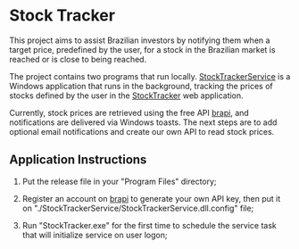 # Stock Tracker
This project aims to assist Brazilian investors by notifying them when a target price, predefined by the user, for a stock in the Brazilian market is reached or is close to being reached.

The project contains two programs that run locally. [StockTrackerService](StockTrackerService) is a Windows application that runs in the background, tracking the prices of stocks defined by the user in the [StockTracker](StockTracker) web application.

Currently, stock prices are retrieved using the free API [brapi](https://brapi.dev), and notifications are delivered via Windows toasts. The next steps are to add optional email notifications and create our own API to read stock prices.

## Application Instructions

1. Put the release file in your "Program Files" directory;

1. Register an account on [brapi](https://brapi.dev) to generate your own API key, then put it on "./StockTrackerService/StockTrackerService.dll.config" file;

1. Run "StockTracker.exe" for the first time to schedule the service task that will initialize service on user logon;
